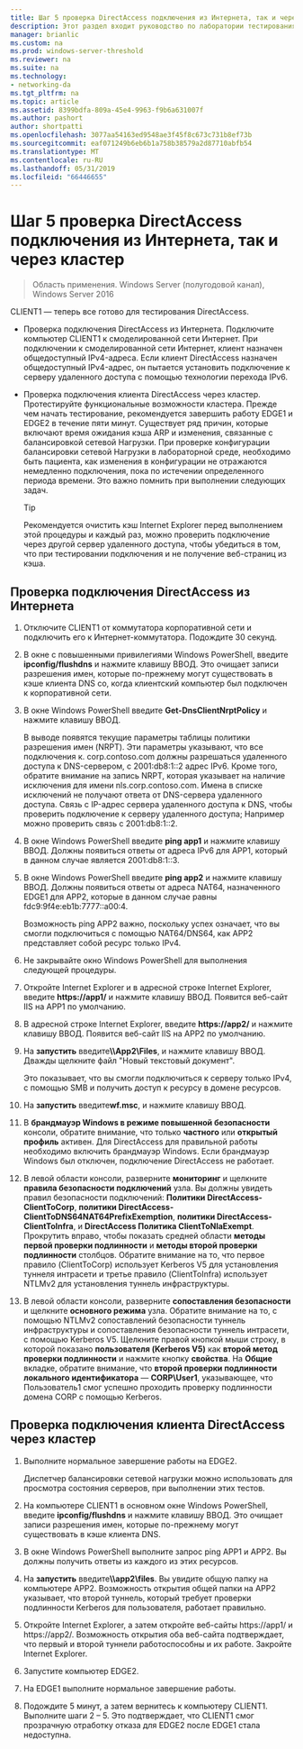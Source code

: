 ```yaml
---
title: Шаг 5 проверка DirectAccess подключения из Интернета, так и через кластер
description: Этот раздел входит руководство по лаборатории тестирования — продемонстрировать DirectAccess в кластере с помощью Windows NLB для Windows Server 2016
manager: brianlic
ms.custom: na
ms.prod: windows-server-threshold
ms.reviewer: na
ms.suite: na
ms.technology:
- networking-da
ms.tgt_pltfrm: na
ms.topic: article
ms.assetid: 8399bdfa-809a-45e4-9963-f9b6a631007f
ms.author: pashort
author: shortpatti
ms.openlocfilehash: 3077aa54163ed9548ae3f45f8c673c731b8ef73b
ms.sourcegitcommit: eaf071249b6eb6b1a758b38579a2d87710abfb54
ms.translationtype: MT
ms.contentlocale: ru-RU
ms.lasthandoff: 05/31/2019
ms.locfileid: "66446655"
---
```

# <a name="step-5-test-directaccess-connectivity-from-the-internet-and-through-the-cluster"></a>Шаг 5 проверка DirectAccess подключения из Интернета, так и через кластер

>Область применения. Windows Server (полугодовой канал), Windows Server 2016

CLIENT1 — теперь все готово для тестирования DirectAccess.  
  
- Проверка подключения DirectAccess из Интернета. Подключите компьютер CLIENT1 к смоделированной сети Интернет. При подключении к смоделированной сети Интернет, клиент назначен общедоступный IPv4-адреса. Если клиент DirectAccess назначен общедоступный IPv4-адрес, он пытается установить подключение к серверу удаленного доступа с помощью технологии перехода IPv6.  
  
- Проверка подключения клиента DirectAccess через кластер. Протестируйте функциональные возможности кластера. Прежде чем начать тестирование, рекомендуется завершить работу EDGE1 и EDGE2 в течение пяти минут. Существует ряд причин, которые включают время ожидания кэша ARP и изменения, связанные с балансировкой сетевой Нагрузки. При проверке конфигурации балансировки сетевой Нагрузки в лабораторной среде, необходимо быть пациента, как изменения в конфигурации не отражаются немедленно подключения, пока по истечении определенного периода времени. Это важно помнить при выполнении следующих задач.  
  
    > [!TIP]  
    > Рекомендуется очистить кэш Internet Explorer перед выполнением этой процедуры и каждый раз, можно проверить подключение через другой сервер удаленного доступа, чтобы убедиться в том, что при тестировании подключения и не получение веб-страниц из кэша.  
  
## <a name="test-directaccess-connectivity-from-the-internet"></a>Проверка подключения DirectAccess из Интернета  
  
1. Отключите CLIENT1 от коммутатора корпоративной сети и подключить его к Интернет-коммутатора. Подождите 30 секунд.  
  
2. В окне с повышенными привилегиями Windows PowerShell, введите **ipconfig/flushdns** и нажмите клавишу ВВОД. Это очищает записи разрешения имен, которые по-прежнему могут существовать в кэше клиента DNS со, когда клиентский компьютер был подключен к корпоративной сети.  
  
3. В окне Windows PowerShell введите **Get-DnsClientNrptPolicy** и нажмите клавишу ВВОД.  
  
   В выводе появятся текущие параметры таблицы политики разрешения имен (NRPT). Эти параметры указывают, что все подключения к. corp.contoso.com должны разрешаться удаленного доступа к DNS-сервером, с 2001:db8:1::2 адрес IPv6. Кроме того, обратите внимание на запись NRPT, которая указывает на наличие исключения для имени nls.corp.contoso.com. Имена в списке исключений не получают ответа от DNS-сервера удаленного доступа. Связь с IP-адрес сервера удаленного доступа к DNS, чтобы проверить подключение к серверу удаленного доступа; Например можно проверить связь с 2001:db8:1::2.  
  
4. В окне Windows PowerShell введите **ping app1** и нажмите клавишу ВВОД. Должны появиться ответы от адреса IPv6 для APP1, который в данном случае является 2001:db8:1::3.  
  
5. В окне Windows PowerShell введите **ping app2** и нажмите клавишу ВВОД. Должны появиться ответы от адреса NAT64, назначенного EDGE1 для APP2, которые в данном случае равны fdc9:9f4e:eb1b:7777::a00:4.  
  
   Возможность ping APP2 важно, поскольку успех означает, что вы смогли подключиться с помощью NAT64/DNS64, как APP2 представляет собой ресурс только IPv4.  
  
6. Не закрывайте окно Windows PowerShell для выполнения следующей процедуры.  
  
7. Откройте Internet Explorer и в адресной строке Internet Explorer, введите **https://app1/** и нажмите клавишу ВВОД. Появится веб-сайт IIS на APP1 по умолчанию.  
  
8. В адресной строке Internet Explorer, введите **https://app2/** и нажмите клавишу ВВОД. Появится веб-сайт IIS на APP2 по умолчанию.  
  
9. На **запустить** введите<strong>\\\App2\Files</strong>, и нажмите клавишу ВВОД. Дважды щелкните файл "Новый текстовый документ".  
  
    Это показывает, что вы смогли подключиться к серверу только IPv4, с помощью SMB и получить доступ к ресурсу в домене ресурсов.  
  
10. На **запустить** введите**wf.msc**, и нажмите клавишу ВВОД.  
  
11. В **брандмауэр Windows в режиме повышенной безопасности** консоли, обратите внимание, что только **частного** или **открытый профиль** активен. Для DirectAccess для правильной работы необходимо включить брандмауэр Windows. Если брандмауэр Windows был отключен, подключение DirectAccess не работает.  
  
12. В левой области консоли, разверните **мониторинг** и щелкните **правила безопасности подключений** узла. Вы должны увидеть правил безопасности подключений: **Политики DirectAccess-ClientToCorp**, **политики DirectAccess-ClientToDNS64NAT64PrefixExemption**, **политики DirectAccess-ClientToInfra**, и **DirectAccess Политика ClientToNlaExempt**. Прокрутить вправо, чтобы показать средней области **методы первой проверки подлинности** и **методы второй проверки подлинности** столбцов. Обратите внимание на то, что первое правило (ClientToCorp) использует Kerberos V5 для установления туннеля интрасети и третье правило (ClientToInfra) использует NTLMv2 для установления туннель инфраструктуры.  
  
13. В левой области консоли, разверните **сопоставления безопасности** и щелкните **основного режима** узла. Обратите внимание на то, с помощью NTLMv2 сопоставлений безопасности туннель инфраструктуры и сопоставления безопасности туннель интрасети, с помощью Kerberos V5. Щелкните правой кнопкой мыши строку, в которой показано **пользователя (Kerberos V5)** как **второй метод проверки подлинности** и нажмите кнопку **свойства**. На **Общие** вкладке, обратите внимание, что **второй проверки подлинности локального идентификатора** — **CORP\User1**, указывающее, что Пользователь1 смог успешно проходить проверку подлинности домена CORP с помощью Kerberos.  
  
## <a name="test-directaccess-client-connectivity-through-the-cluster"></a>Проверка подключения клиента DirectAccess через кластер  
  
1. Выполните нормальное завершение работы на EDGE2.  
  
   Диспетчер балансировки сетевой нагрузки можно использовать для просмотра состояния серверов, при выполнении этих тестов.  
  
2. На компьютере CLIENT1 в основном окне Windows PowerShell, введите **ipconfig/flushdns** и нажмите клавишу ВВОД. Это очищает записи разрешения имен, которые по-прежнему могут существовать в кэше клиента DNS.  
  
3. В окне Windows PowerShell выполните запрос ping APP1 и APP2. Вы должны получить ответы из каждого из этих ресурсов.  
  
4. На **запустить** введите<strong>\\\app2\files</strong>. Вы увидите общую папку на компьютере APP2. Возможность открытия общей папки на APP2 указывает, что второй туннель, который требует проверки подлинности Kerberos для пользователя, работает правильно.  
  
5. Откройте Internet Explorer, а затем откройте веб-сайты https://app1/ и https://app2/. Возможность открытия оба веб-сайта подтверждает, что первый и второй туннели работоспособны и их работе. Закройте Internet Explorer.  
  
6. Запустите компьютер EDGE2.  
  
7. На EDGE1 выполните нормальное завершение работы.  
  
8. Подождите 5 минут, а затем вернитесь к компьютеру CLIENT1. Выполните шаги 2 – 5. Это подтверждает, что CLIENT1 смог прозрачную отработку отказа для EDGE2 после EDGE1 стала недоступна.
